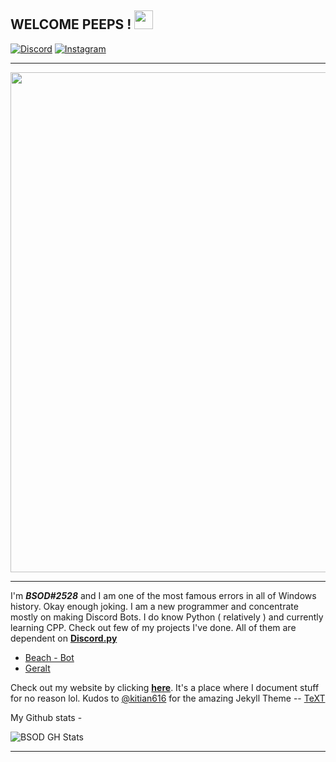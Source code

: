 ## WELCOME PEEPS ! <img src='https://cdn.discordapp.com/emojis/914186744642023515.png?size=96' width='30px'>
[![Discord](https://img.shields.io/badge/Discord-7289DA?style=for-the-badge&logo=discord&logoColor=white)](https://discord.gg/JXEu2AcV5Y) 
[![Instagram](https://img.shields.io/badge/Instagram-E4405F?style=for-the-badge&logo=instagram&logoColor=white)](https://www.instagram.com/imav.20/)

--- --- 
<p align="center">
   <img src="https://i.pinimg.com/originals/1d/3b/62/1d3b62fcc322f4263739b34ed33cd566.gif" width="800px"/>
</p>

--- ---

I'm __***BSOD#2528***__ and I am one of the most famous errors in all of Windows history. Okay enough joking. I am a new programmer and concentrate mostly on making Discord Bots. I do know Python ( relatively ) and currently learning CPP. Check out few of my projects I've done. All of them are dependent on __**[Discord.py](https://github.com/Rapptz/discord.py)**__
- [Beach - Bot](https://github.com/BSOD2528/Beach-Bot)
- [Geralt](https://github.com/BSOD2528/Geralt)

Check out my website by clicking [**here**](https://bsod2528.github.io/). It's a place where I document stuff for no reason lol. Kudos to [@kitian616](https://github.com/kitian616) for the amazing Jekyll Theme -- [TeXT](https://github.com/kitian616/jekyll-TeXt-theme)


My Github stats -

![BSOD GH Stats](https://github-readme-stats.vercel.app/api?username=BSOD2528&theme=discord_old_blurple&show_icons=true)

--- ---

